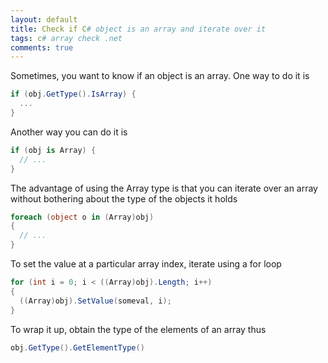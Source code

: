 ```yaml
---
layout: default
title: Check if C# object is an array and iterate over it
tags: c# array check .net
comments: true
---
```


Sometimes, you want to know if an object is an array. One way to do it is

```c#
if (obj.GetType().IsArray) {
  ...
}
```

Another way you can do it is

```c#
if (obj is Array) {
  // ...
}
```

The advantage of using the Array type is that you can iterate over an array without bothering about the type of the objects it holds

```c#
foreach (object o in (Array)obj)
{
  // ...
}
```

To set the value at a particular array index, iterate using a for loop

```c#
for (int i = 0; i < ((Array)obj).Length; i++)
{
  ((Array)obj).SetValue(someval, i);
}
```

To wrap it up, obtain the type of the elements of an array thus

```c#
obj.GetType().GetElementType()
```
